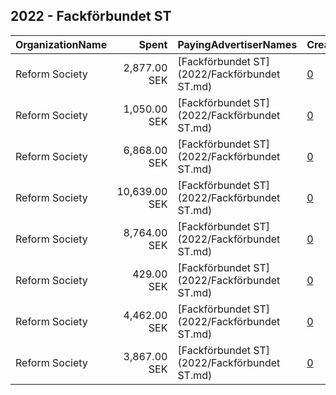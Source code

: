 ## 2022 - Fackförbundet ST 
|OrganizationName|Spent|PayingAdvertiserNames|CreativeUrls|Impressions|Genders|AgeBrackets|CountryCodes|BillingAddresses|CandidateBallotInformation|
|:---|---:|:---|:---|---:|:---|:---|:---|:---|:---|
|Reform Society|2,877.00 SEK|[Fackförbundet ST](2022/Fackförbundet ST.md)|[0](https://www.snap.com/political-ads/asset/8bd67ca9815c938a9758b589333825a0cdc20de5e1c0359a44b96d3802cc7793?mediaType=mp4)|30,711||18-49|sweden|"Kungsgatan 18,Stockholm,111 35,SE"||
|Reform Society|1,050.00 SEK|[Fackförbundet ST](2022/Fackförbundet ST.md)|[0](https://www.snap.com/political-ads/asset/41f26d5538d15dd29be0fccef4b94b8817e78e3bdf8e3547faa782fea4e9573f?mediaType=mp4)|14,677||18-40|sweden|"Kungsgatan 18,Stockholm,111 35,SE"||
|Reform Society|6,868.00 SEK|[Fackförbundet ST](2022/Fackförbundet ST.md)|[0](https://www.snap.com/political-ads/asset/0c14c7b43b186e15a3a94fe4902aeda3eceebecc5c4994df983d9e8afe040824?mediaType=mp4)|88,053||18-49|sweden|"Kungsgatan 18,Stockholm,111 35,SE"||
|Reform Society|10,639.00 SEK|[Fackförbundet ST](2022/Fackförbundet ST.md)|[0](https://www.snap.com/political-ads/asset/f593b5a7752ed6048d991946563274b81a026ce9dde386531567c2d5653eb90e?mediaType=mp4)|184,309||18-49|sweden|"Kungsgatan 18,Stockholm,111 35,SE"||
|Reform Society|8,764.00 SEK|[Fackförbundet ST](2022/Fackförbundet ST.md)|[0](https://www.snap.com/political-ads/asset/41f26d5538d15dd29be0fccef4b94b8817e78e3bdf8e3547faa782fea4e9573f?mediaType=mp4)|131,090||18-49|sweden|"Kungsgatan 18,Stockholm,111 35,SE"||
|Reform Society|429.00 SEK|[Fackförbundet ST](2022/Fackförbundet ST.md)|[0](https://www.snap.com/political-ads/asset/8bd67ca9815c938a9758b589333825a0cdc20de5e1c0359a44b96d3802cc7793?mediaType=mp4)|7,611||18-40|sweden|"Kungsgatan 18,Stockholm,111 35,SE"||
|Reform Society|4,462.00 SEK|[Fackförbundet ST](2022/Fackförbundet ST.md)|[0](https://www.snap.com/political-ads/asset/8ca7fa2dcd419f50c041952b70b1ba7ae27e121484e3cebdce3e22ff6e04b9a1?mediaType=mp4)|73,609||18-40|sweden|"Kungsgatan 18,Stockholm,111 35,SE"||
|Reform Society|3,867.00 SEK|[Fackförbundet ST](2022/Fackförbundet ST.md)|[0](https://www.snap.com/political-ads/asset/fda3eb7315748bc652eaa1129ba9bb5bdf16c324b6b6d3f365742d5bcd5aab90?mediaType=mp4)|60,566||18-40|sweden|"Kungsgatan 18,Stockholm,111 35,SE"||
